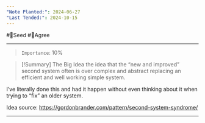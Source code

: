 ```yaml
---
"Note Planted:": 2024-06-27
"Last Tended:": 2024-10-15
---
```

#🌱Seed  #🙂Agree 
****
> `Importance`: 10%
 
>[!Summary] The Big Idea
>the idea that the “new and improved” second system often is over complex and abstract replacing an efficient and well working simple system. 

I’ve literally done this and had it happen without even thinking about it when trying to “fix” an older system.

Idea source: 
https://gordonbrander.com/pattern/second-system-syndrome/

***